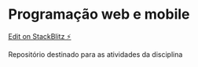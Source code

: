 # Programação web e mobile

[Edit on StackBlitz ⚡️](https://stackblitz.com/edit/web-platform-zyujak)

Repositório destinado para as atividades da disciplina 